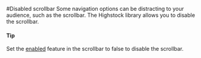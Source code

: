 #Disabled scrollbar
Some navigation options can be distracting to your audience, such as the scrollbar. The Highstock library allows you to disable the scrollbar.
#### Tip
Set the [enabled](https://api.highcharts.com/highstock/scrollbar.enabled) feature in the scrollbar to false to disable the scrollbar.